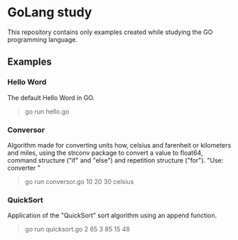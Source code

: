 # GoLang study

This repository contains only examples created while studying the GO programming language.
## Examples

### Hello Word

The default Hello Word in GO.

> go run hello.go

### Conversor

Algorithm made for converting units how, celsius and farenheit or kilometers and miles, using the strconv package to convert a value to float64, command structure ("if" and "else") and repetition structure ("for").
"Use: converter <values> <unity>"

> go run conversor.go 10 20 30 celsius

### QuickSort

Application of the "QuickSort" sort algorithm using an append function.

> go run quicksort.go 2 65 3 85 15 48
